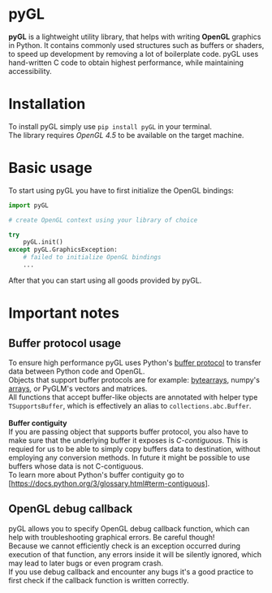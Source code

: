 # pyGL
**pyGL** is a lightweight utility library, that helps with writing **OpenGL** graphics in Python. It contains commonly used structures such as buffers or shaders, to speed up development by removing a lot of boilerplate code.
pyGL uses hand-written C code to obtain highest performance, while maintaining accessibility.
# Installation
To install pyGL simply use ```pip install pyGL``` in your terminal.\
The library requires *OpenGL 4.5* to be available on the target machine.
# Basic usage
To start using pyGL you have to first initialize the OpenGL bindings:
```python
import pyGL

# create OpenGL context using your library of choice

try
	pyGL.init()
except pyGL.GraphicsException:
	# failed to initialize OpenGL bindings
	...
```
After that you can start using all goods provided by pyGL.

# Important notes
## Buffer protocol usage
To ensure high performance pyGL uses Python's [buffer protocol](https://docs.python.org/3/c-api/buffer.html) to transfer data between Python code and OpenGL.\
Objects that support buffer protocols are for example: [bytearrays](https://docs.python.org/3/library/stdtypes.html#bytearray), numpy's [arrays](https://numpy.org/doc/stable/reference/generated/numpy.array.html), or PyGLM's vectors and matrices.\
All functions that accept buffer-like objects are annotated with helper type `TSupportsBuffer`, which is effectively an alias to `collections.abc.Buffer`.\
\
**Buffer contiguity**\
If you are passing object that supports buffer protocol, you also have to make sure that the underlying buffer it exposes is *C-contiguous*. This is requied for us to be able to simply copy buffers data to destination, without employing any conversion methods. In future it might be possible to use buffers whose data is not C-contiguous.\
To learn more about Python's buffer contiguity go to [https://docs.python.org/3/glossary.html#term-contiguous].
## OpenGL debug callback
pyGL allows you to specify OpenGL debug callback function, which can help with troubleshooting graphical errors. Be careful though!\
Because we cannot efficiently check is an exception occurred during execution of that function, any errors inside it will be silently
ignored, which may lead to later bugs or even program crash.\
If you use debug callback and encounter any bugs it's a good practice to first check if the callback function is written correctly.
